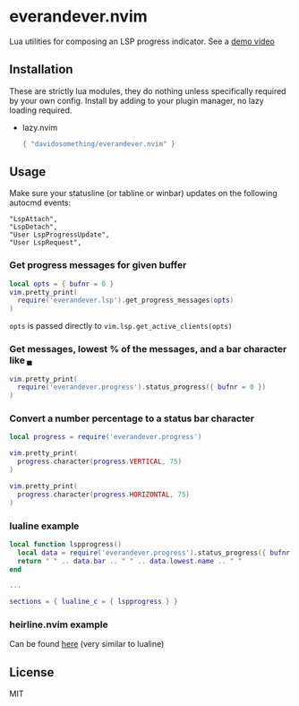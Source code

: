 # everandever.nvim

Lua utilities for composing an LSP progress indicator.
See a [demo video](https://user-images.githubusercontent.com/609213/220507323-635ef4c1-1089-432e-96e8-73b4493051f9.mp4)

## Installation

These are strictly lua modules, they do nothing unless specifically required
by your own config. Install by adding to your plugin manager, no lazy loading
required.

- lazy.nvim

    ```lua
    { "davidosomething/everandever.nvim" }
    ```

## Usage

Make sure your statusline (or tabline or winbar) updates on the following
autocmd events:

```
"LspAttach",
"LspDetach",
"User LspProgressUpdate",
"User LspRequest",
```

### Get progress messages for given buffer

```lua
local opts = { bufnr = 0 }
vim.pretty_print(
  require('everandever.lsp').get_progress_messages(opts)
)
```

`opts` is passed directly to `vim.lsp.get_active_clients(opts)`

### Get messages, lowest % of the messages, and a bar character like `▄`

```lua
vim.pretty_print(
  require('everandever.progress').status_progress({ bufnr = 0 })
)
```

### Convert a number percentage to a status bar character

```lua
local progress = require('everandever.progress')

vim.pretty_print(
  progress.character(progress.VERTICAL, 75)
)

vim.pretty_print(
  progress.character(progress.HORIZONTAL, 75)
)
```

### lualine example

```lua
local function lspprogress()
  local data = require('everandever.progress').status_progress({ bufnr = 0 })
  return " " .. data.bar .. " " .. data.lowest.name .. " "
end

...

sections = { lualine_c = { lspprogress } }
```

### heirline.nvim example

Can be found [here](./lua/everandever/heirline.lua) (very similar to lualine)

## License

MIT
